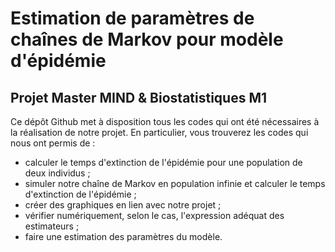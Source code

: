 # Estimation de paramètres de chaînes de Markov pour modèle d'épidémie
## Projet Master MIND & Biostatistiques M1

Ce dépôt Github met à disposition tous les codes qui ont été nécessaires à la réalisation de notre projet.
En particulier, vous trouverez les codes qui nous ont permis de :
+ calculer le temps d'extinction de l'épidémie pour une population de deux individus ;
+ simuler notre chaîne de Markov en population infinie et calculer le temps d'extinction de l'épidémie ;
+ créer des graphiques en lien avec notre projet ; 
+ vérifier numériquement, selon le cas, l'expression adéquat des estimateurs ;
+ faire une estimation des paramètres du modèle.

